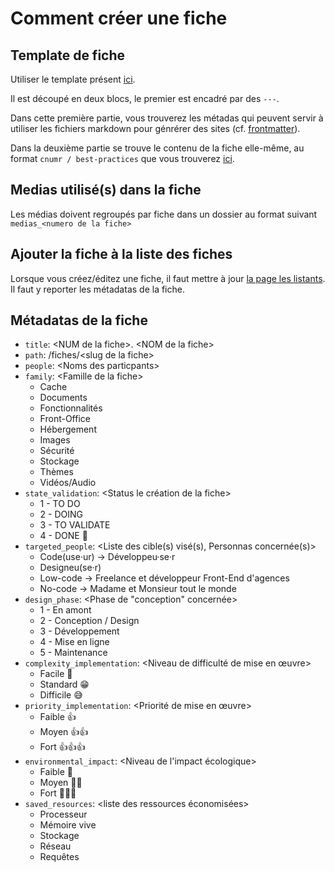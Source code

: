 # Comment créer une fiche

## Template de fiche

Utiliser le template présent [ici](./TEMPLATE.md).

Il est découpé en deux blocs, le premier est encadré par des `---`.

Dans cette première partie, vous trouverez les métadas qui peuvent servir à utiliser les fichiers markdown pour génrérer des sites (cf. [frontmatter](https://frontmatter.codes)).

Dans la deuxième partie se trouve le contenu de la fiche elle-même, au format `cnumr / best-practices` que vous trouverez [ici](https://github.com/cnumr/best-practices).

## Medias utilisé(s) dans la fiche

Les médias doivent regroupés par fiche dans un dossier au format suivant `medias_<numero de la fiche>`

## Ajouter la fiche à la liste des fiches

Lorsque vous créez/éditez une fiche, il faut mettre à jour [la page les listants](../README.md). Il faut y reporter les métadatas de la fiche.

## Métadatas de la fiche

- `title`: \<NUM de la fiche>. \<NOM de la fiche>
- `path`: /fiches/\<slug de la fiche>
- `people`: \<Noms des particpants>
- `family`: \<Famille de la fiche>
  - Cache
  - Documents
  - Fonctionnalités
  - Front-Office
  - Hébergement
  - Images
  - Sécurité
  - Stockage
  - Thèmes
  - Vidéos/Audio
- `state_validation`: <Status le création de la fiche>
  - 1 - TO DO
  - 2 - DOING
  - 3 - TO VALIDATE
  - 4 - DONE 🚀
- `targeted_people`: <Liste des cible(s) visé(s), Personnas concernée(s)>
  - Code(use·ur) → Développeu·se·r
  - Designeu(se·r)
  - Low-code → Freelance et développeur Front-End d'agences
  - No-code → Madame et Monsieur tout le monde
- `design_phase`: <Phase de "conception" concernée>
  - 1 - En amont
  - 2 - Conception / Design
  - 3 - Développement
  - 4 - Mise en ligne
  - 5 - Maintenance
- `complexity_implementation`: <Niveau de difficulté de mise en œuvre>
  - Facile 🐣
  - Standard 😁
  - Difficile 😅
- `priority_implementation`: <Priorité de mise en œuvre>
  - Faible 👍
  - Moyen 👍👍
  - Fort 👍👍👍
- `environmental_impact`: <Niveau de l'impact écologique>
  - Faible 🌱
  - Moyen 🌱🌱
  - Fort 🌱🌱🌱
- `saved_resources`: <liste des ressources économisées>
  - Processeur
  - Mémoire vive
  - Stockage
  - Réseau
  - Requêtes
